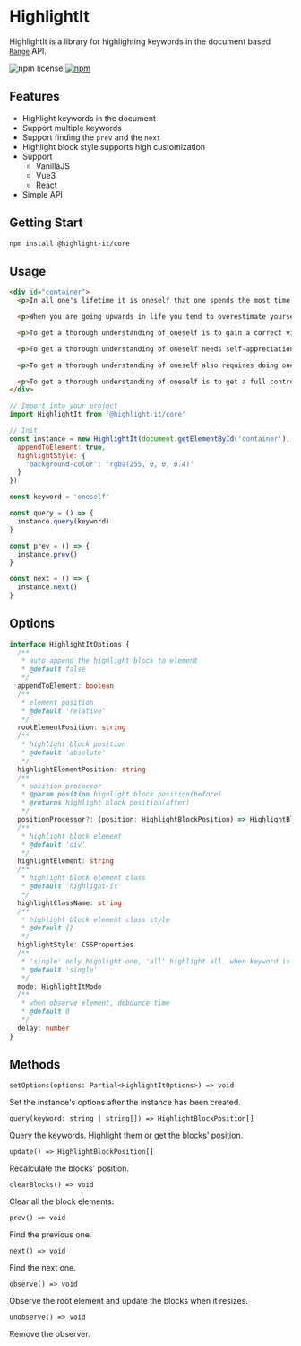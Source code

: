 # HighlightIt

HighlightIt is a library for highlighting keywords in the document based [`Range`](https://developer.mozilla.org/en-US/docs/Web/API/Range) API.

![npm license](https://img.shields.io/npm/l/@highlight-it/core) [![npm](https://img.shields.io/npm/v/@highlight-it/core)](https://www.npmjs.com/package/@highlight-it/core)

## Features

 * Highlight keywords in the document
 * Support multiple keywords
 * Support finding the `prev` and the `next`
 * Highlight block style supports high customization
 * Support
   * VanillaJS
   * Vue3
   * React
 * Simple API

## Getting Start

```bash
npm install @highlight-it/core
```

## Usage

```html
<div id="container">
  <p>In all one's lifetime it is oneself that one spends the most time being with or dealing with. But it is precisely oneself that one has the least understanding of.</p>

  <p>When you are going upwards in life you tend to overestimate yourself. When you are going downhill you tend to underestimate yourself. It's likely that you think it wise for yourself to know your place and stay aloof from worldly wearing a mask of cowardice, behind which the flow of sap in your life will be retarded.</p>

  <p>To get a thorough understanding of oneself is to gain a correct view of oneself and be a sober realist—aware of both one's strength and shortage. You may look forward hopefully to the future but be sure not to expect too much, for ideals can never be fully realized. You may be courageous to meet challenges but it should be clear to you where to direct your efforts.</p>

  <p>To get a thorough understanding of oneself needs self-appreciation. Whether you like yourself to a towering tree or a blade of grass, whether you think you are a high mountain or a small stone, you represent a state of nature that has its own reason of existence. If you earnestly admire yourself you'll have a real sense of self-appreciation, which will give you confidence. As soon as you gain full confidence in yourself you'll be enabled to fight and overcome any adversity.</p>

  <p>To get a thorough understanding of oneself also requires doing oneself a favor when it's needed. In time of anger, do yourself a favor by giving vent to it in a quiet place so that you won't be hurt by its flames; in time of sadness, do yourself a favor by sharing it with your friends so as to change a gloomy mood into a cheerful one; in time of tiredness, do yourself a favor by getting a good sleep or taking some tonic. Show yourself loving concern about your health and daily life. Unless you know perfectly well when and how to do yourself a favor, you won't be confident and ready enough to resist the attack of illness.</p>

  <p>To get a thorough understanding of oneself is to get a full control of one's life. Then one will find one's life full of color and flavor.</p>
</div>
```

```javascript
// Import into your project
import HighlightIt from '@highlight-it/core'

// Init
const instance = new HighlightIt(document.getElementById('container'), {
  appendToElement: true,
  highlightStyle: {
    'background-color': 'rgba(255, 0, 0, 0.4)'
  }
})

const keyword = 'oneself'

const query = () => {
  instance.query(keyword)
}

const prev = () => {
  instance.prev()
}

const next = () => {
  instance.next()
}
```

## Options

```ts
interface HighlightItOptions {
  /**
   * auto append the highlight block to element
   * @default false
   */
  appendToElement: boolean
  /**
   * element position
   * @default 'relative'
   */
  rootElementPosition: string
  /**
   * highlight block position
   * @default 'absolute'
   */
  highlightElementPosition: string
  /**
   * position processor
   * @param position highlight block position(before)
   * @returns highlight block position(after)
   */
  positionProcessor?: (position: HighlightBlockPosition) => HighlightBlockPosition
  /**
   * highlight block element
   * @default 'div'
   */
  highlightElement: string
  /**
   * highlight block element class
   * @default 'highlight-it'
   */
  highlightClassName: string
  /**
   * highlight block element class style
   * @default {}
   */
  highlightStyle: CSSProperties
  /**
   * 'single' only highlight one, 'all' highlight all. when keyword is array, only can highlight all.
   * @default 'single'
   */
  mode: HighlightItMode
  /**
   * when observe element, debounce time
   * @default 0
   */
  delay: number
}
```

## Methods

`setOptions(options: Partial<HighlightItOptions>) => void`

Set the instance's options after the instance has been created.

`query(keyword: string | string[]) => HighlightBlockPosition[]`

Query the keywords. Highlight them or get the blocks' position.

`update() => HighlightBlockPosition[]`

Recalculate the blocks' position.

`clearBlocks() => void`

Clear all the block elements.

`prev() => void`

Find the previous one.

`next() => void`

Find the next one.

`observe() => void`

Observe the root element and update the blocks when it resizes.

`unobserve() => void`

Remove the observer.
